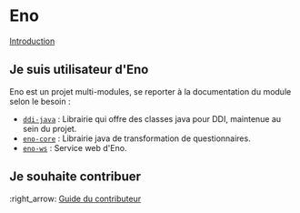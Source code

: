 # Eno

[Introduction](https://github.com/Eno/README.fr.md)

## Je suis utilisateur d'Eno

Eno est un projet multi-modules, se reporter à la documentation du module selon le besoin :

- [`ddi-java`](./ddi-java/index.md) : Librairie qui offre des classes java pour DDI, maintenue au sein du projet.
- [`eno-core`](./eno-core/index.md) : Librairie java de transformation de questionnaires.
- [`eno-ws`](./eno-ws/index.md) : Service web d'Eno.

## Je souhaite contribuer

:right_arrow: [Guide du contributeur](./CONTRIBUTING.md)
